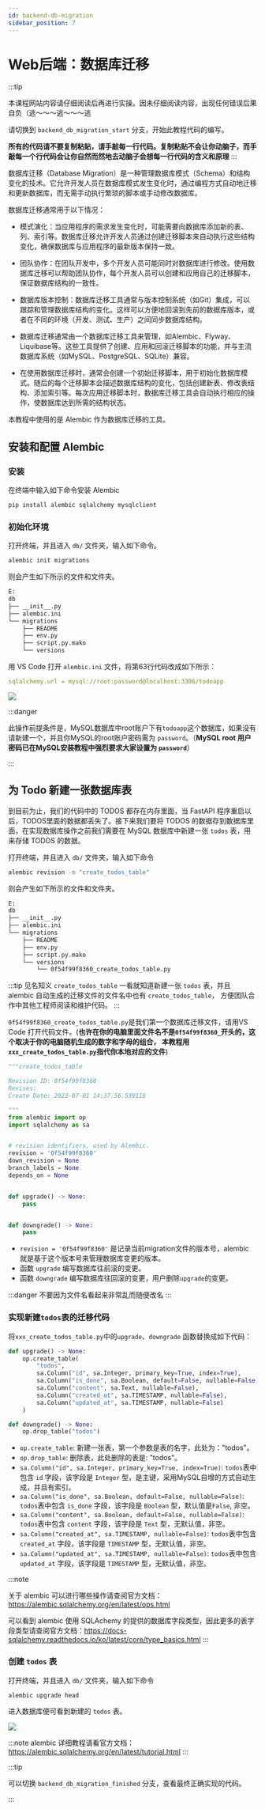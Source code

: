 ```yaml
---
id: backend-db-migration
sidebar_position: 7
---
```


# Web后端：数据库迁移

:::tip

本课程网站内容请仔细阅读后再进行实操。因未仔细阅读内容，出现任何错误后果自负（逃～～～逃～～～逃

请切换到 `backend_db_migration_start` 分支，开始此教程代码的编写。

**所有的代码请不要复制粘贴，请手敲每一行代码。复制粘贴不会让你动脑子，而手敲每一个行代码会让你自然而然地去动脑子会想每一行代码的含义和原理**
:::



数据库迁移（Database Migration）是一种管理数据库模式（Schema）和结构变化的技术。它允许开发人员在数据库模式发生变化时，通过编程方式自动地迁移和更新数据库，而无需手动执行繁琐的脚本或手动修改数据库。

数据库迁移通常用于以下情况：

- 模式演化：当应用程序的需求发生变化时，可能需要向数据库添加新的表、列、索引等。数据库迁移允许开发人员通过创建迁移脚本来自动执行这些结构变化，确保数据库与应用程序的最新版本保持一致。

- 团队协作：在团队开发中，多个开发人员可能同时对数据库进行修改。使用数据库迁移可以帮助团队协作，每个开发人员可以创建和应用自己的迁移脚本，保证数据库结构的一致性。

- 数据库版本控制：数据库迁移工具通常与版本控制系统（如Git）集成，可以跟踪和管理数据库结构的变化。这样可以方便地回滚到先前的数据库版本，或者在不同的环境（开发、测试、生产）之间同步数据库结构。

- 数据库迁移通常由一个数据库迁移工具来管理，如Alembic、Flyway、Liquibase等。这些工具提供了创建、应用和回滚迁移脚本的功能，并与主流数据库系统（如MySQL、PostgreSQL、SQLite）兼容。

- 在使用数据库迁移时，通常会创建一个初始迁移脚本，用于初始化数据库模式。随后的每个迁移脚本会描述数据库结构的变化，包括创建新表、修改表结构、添加索引等。每次应用迁移脚本时，数据库迁移工具会自动执行相应的操作，使数据库达到所需的结构状态。

本教程中使用的是 Alembic 作为数据库迁移的工具。

## 安装和配置 Alembic

### 安装

在终端中输入如下命令安装 Alembic

```bash
pip install alembic sqlalchemy mysqlclient
```

### 初始化环境

打开终端，并且进入 `db/` 文件夹，输入如下命令。

```bash
alembic init migrations
```
则会产生如下所示的文件和文件夹。

```bash
E:
db
├── __init__.py
├── alembic.ini
└── migrations
    ├── README
    ├── env.py
    ├── script.py.mako
    └── versions
```

用 VS Code 打开 `alembic.ini` 文件，将第63行代码改成如下所示：

```yml
sqlalchemy.url = mysql://root:password@localhost:3306/todoapp
```

![](./img/db_migration_01.png)

:::danger

此操作前提条件是，MySQL数据库中root账户下有`todoapp`这个数据库，如果没有请新建一个，并且你MySQL的root账户密码需为 `password`。（**MySQL root 用户密码已在MySQL安装教程中强烈要求大家设置为 `password`**）

:::


## 为 Todo 新建一张数据库表

到目前为止，我们的代码中的 TODOS 都存在内存里面，当 FastAPI 程序重启以后，TODOS里面的数据都丢失了。接下来我们要将 TODOS 的数据存到数据库里面，在实现数据库操作之前我们需要在 MySQL 数据库中新建一张 `todos` 表，用来存储 TODOS 的数据。

打开终端，并且进入 `db/` 文件夹，输入如下命令

```bash
alembic revision -m "create_todos_table"
```

则会产生如下所示的文件和文件夹。

```bash
E:
db
├── __init__.py
├── alembic.ini
└── migrations
    ├── README
    ├── env.py
    ├── script.py.mako
    └── versions
        └── 0f54f99f8360_create_todos_table.py
```

:::tip 见名知义
 `create_todos_table` 一看就知道新建一张 `todos` 表，并且 alembic 自动生成的迁移文件的文件名中也有  `create_todos_table`， 方便团队合作中其他工程师阅读和维护代码。
:::

`0f54f99f8360_create_todos_table.py`是我们第一个数据库迁移文件，请用VS Code 打开代码文件。(**也许在你的电脑里面文件名不是`0f54f99f8360_`开头的，这个取决于你的电脑随机生成的数字和字母的组合， 本教程用`xxx_create_todos_table.py`指代你本地对应的文件**)

```python showLineNumbers
"""create_todos_table

Revision ID: 0f54f99f8360
Revises: 
Create Date: 2023-07-01 14:37:56.539116

"""
from alembic import op
import sqlalchemy as sa


# revision identifiers, used by Alembic.
revision = '0f54f99f8360'
down_revision = None
branch_labels = None
depends_on = None


def upgrade() -> None:
    pass


def downgrade() -> None:
    pass

```

- `revision = '0f54f99f8360'` 是记录当前migration文件的版本号，alembic 就是基于这个版本号来管理数据库变更的版本。
- 函数 `upgrade` 编写数据库往前滚的变更。
- 函数 `downgrade` 编写数据库往回滚的变更，用户删除`upgrade`的变更。

:::danger
不要因为文件名看起来非常乱而随便改名
:::

### 实现新建`todos`表的迁移代码

将`xxx_create_todos_table.py`中的`upgrade`、`downgrade` 函数替换成如下代码：

```python showLineNumbers
def upgrade() -> None:
    op.create_table(
        "todos",
        sa.Column("id", sa.Integer, primary_key=True, index=True),
        sa.Column("is_done", sa.Boolean, default=False, nullable=False),
        sa.Column("content", sa.Text, nullable=False),
        sa.Column("created_at", sa.TIMESTAMP, nullable=False),
        sa.Column("updated_at", sa.TIMESTAMP, nullable=False)
    )

def downgrade() -> None:
    op.drop_table("todos")
```

- `op.create_table`: 新建一张表，第一个参数是表的名字，此处为："todos"。
- `op.drop_table`: 删除表，此处删除的表是: "todos"。
- `sa.Column("id", sa.Integer, primary_key=True, index=True)`: `todos`表中包含 `id` 字段，该字段是 `Integer` 型，是主键，采用MySQL自增的方式自动生成，并且有索引。
- `sa.Column("is_done", sa.Boolean, default=False, nullable=False)`: `todos`表中包含 `is_done` 字段，该字段是 `Boolean` 型，默认值是`False`, 非空。
- `sa.Column("content", sa.Boolean, default=False, nullable=False)`: `todos`表中包含 `content` 字段，该字段是 `Text` 型，无默认值，非空。
- `sa.Column("created_at", sa.TIMESTAMP, nullable=False)`: `todos`表中包含 `created_at` 字段，该字段是 `TIMESTAMP` 型，无默认值，非空。
- `sa.Column("updated_at", sa.TIMESTAMP, nullable=False)`: `todos`表中包含 `updated_at` 字段，该字段是 `TIMESTAMP` 型，无默认值，非空。

:::note

关于 alembic 可以进行哪些操作请查阅官方文档： https://alembic.sqlalchemy.org/en/latest/ops.html

可以看到 alembic 使用 SQLAchemy 的提供的数据库字段类型，因此更多的表字段类型请查阅官方文档：https://docs-sqlalchemy.readthedocs.io/ko/latest/core/type_basics.html
:::

### 创建 `todos` 表


打开终端，并且进入 `db/` 文件夹，输入如下命令

```bash
alembic upgrade head
```

进入数据库便可看到新建的 `todos` 表。

![](./img/db_migration_02.png)


:::note
alembic 详细教程请看官方文档：https://alembic.sqlalchemy.org/en/latest/tutorial.html
:::


:::tip

可以切换 `backend_db_migration_finished` 分支，查看最终正确实现的代码。

:::